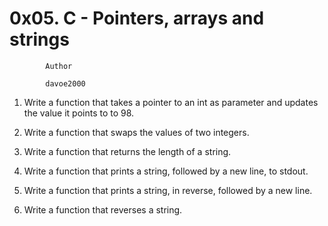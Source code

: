 #                     0x05. C - Pointers, arrays and strings


			Author

			davoe2000

1.  Write a function that takes a pointer to an int as parameter and updates the value it points to to 98.

2.  Write a function that swaps the values of two integers.

3.  Write a function that returns the length of a string.

4.  Write a function that prints a string, followed by a new line, to stdout.

5.  Write a function that prints a string, in reverse, followed by a new line.

6.  Write a function that reverses a string.
